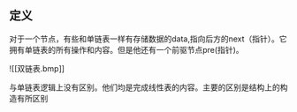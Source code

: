 ## 定义
对于一个节点，有些和单链表一样有存储数据的data,指向后方的next（指针）。它拥有单链表的所有操作和内容。但是他还有一个前驱节点pre(指针)。
	
![[双链表.bmp]]

与单链表逻辑上没有区别。他们均是完成线性表的内容。主要的区别是结构上的构造有所区别